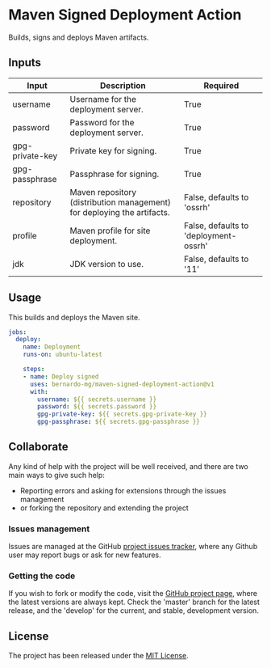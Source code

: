 # Maven Signed Deployment Action

Builds, signs and deploys Maven artifacts.

## Inputs

| Input           | Description                                                             | Required                              |
|-----------------|-------------------------------------------------------------------------|---------------------------------------|
| username        | Username for the deployment server.                                     | True                                  |
| password        | Password for the deployment server.                                     | True                                  |
| gpg-private-key | Private key for signing.                                                | True                                  |
| gpg-passphrase  | Passphrase for signing.                                                 | True                                  |
| repository      | Maven repository (distribution management) for deploying the artifacts. | False, defaults to 'ossrh'            |
| profile         | Maven profile for site deployment.                                      | False, defaults to 'deployment-ossrh' |
| jdk             | JDK version to use.                                                     | False, defaults to '11'               |

## Usage

This builds and deploys the Maven site.

```yaml
jobs:
  deploy:
    name: Deployment
    runs-on: ubuntu-latest

    steps:
    - name: Deploy signed
      uses: bernardo-mg/maven-signed-deployment-action@v1
      with:
        username: ${{ secrets.username }}
        password: ${{ secrets.password }}
        gpg-private-key: ${{ secrets.gpg-private-key }}
        gpg-passphrase: ${{ secrets.gpg-passphrase }}
```

## Collaborate

Any kind of help with the project will be well received, and there are two main ways to give such help:

- Reporting errors and asking for extensions through the issues management
- or forking the repository and extending the project

### Issues management

Issues are managed at the GitHub [project issues tracker][issues], where any Github user may report bugs or ask for new features.

### Getting the code

If you wish to fork or modify the code, visit the [GitHub project page][scm], where the latest versions are always kept. Check the 'master' branch for the latest release, and the 'develop' for the current, and stable, development version.

## License
The project has been released under the [MIT License][license].

[issues]: https://github.com/Bernardo-MG/maven-signed-deployment-action/issues
[license]: https://www.opensource.org/licenses/mit-license.php
[scm]: https://github.com/Bernardo-MG/maven-signed-deployment-action
